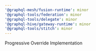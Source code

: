 ```yaml
---
'@graphql-mesh/fusion-runtime': minor
'@graphql-tools/federation': minor
'@graphql-tools/delegate': minor
'@graphql-hive/gateway-runtime': minor
'@graphql-tools/stitch': minor
---
```


Progressive Override Implementation
